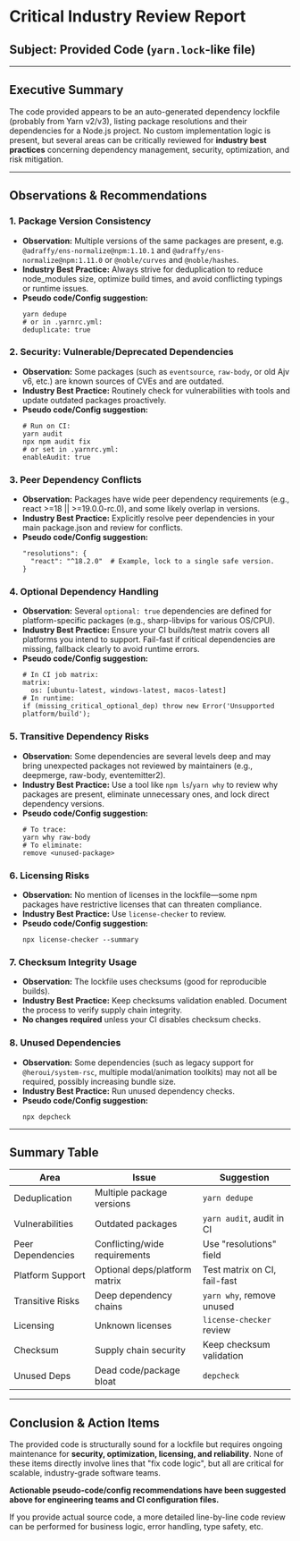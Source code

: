 # Critical Industry Review Report
## Subject: Provided Code (`yarn.lock`-like file)

---

## Executive Summary

The code provided appears to be an auto-generated dependency lockfile (probably from Yarn v2/v3), listing package resolutions and their dependencies for a Node.js project. No custom implementation logic is present, but several areas can be critically reviewed for **industry best practices** concerning dependency management, security, optimization, and risk mitigation.

---

## Observations & Recommendations

### 1. **Package Version Consistency**
- **Observation:** Multiple versions of the same packages are present, e.g. `@adraffy/ens-normalize@npm:1.10.1` and `@adraffy/ens-normalize@npm:1.11.0` or `@noble/curves` and `@noble/hashes`.
- **Industry Best Practice:** Always strive for deduplication to reduce node_modules size, optimize build times, and avoid conflicting typings or runtime issues.
- **Pseudo code/Config suggestion:**
  ```
  yarn dedupe
  # or in .yarnrc.yml:
  deduplicate: true
  ```

### 2. **Security: Vulnerable/Deprecated Dependencies**
- **Observation:** Some packages (such as `eventsource`, `raw-body`, or old Ajv v6, etc.) are known sources of CVEs and are outdated.
- **Industry Best Practice:** Routinely check for vulnerabilities with tools and update outdated packages proactively.
- **Pseudo code/Config suggestion:**
  ```
  # Run on CI:
  yarn audit
  npx npm audit fix
  # or set in .yarnrc.yml:
  enableAudit: true
  ```

### 3. **Peer Dependency Conflicts**
- **Observation:** Packages have wide peer dependency requirements (e.g., react >=18 || >=19.0.0-rc.0), and some likely overlap in versions.
- **Industry Best Practice:** Explicitly resolve peer dependencies in your main package.json and review for conflicts.
- **Pseudo code/Config suggestion:**
  ```
  "resolutions": {
    "react": "^18.2.0"  # Example, lock to a single safe version.
  }
  ```

### 4. **Optional Dependency Handling**
- **Observation:** Several `optional: true` dependencies are defined for platform-specific packages (e.g., sharp-libvips for various OS/CPU).
- **Industry Best Practice:** Ensure your CI builds/test matrix covers all platforms you intend to support. Fail-fast if critical dependencies are missing, fallback clearly to avoid runtime errors.
- **Pseudo code/Config suggestion:**
  ```
  # In CI job matrix:
  matrix:
    os: [ubuntu-latest, windows-latest, macos-latest]
  # In runtime:
  if (missing_critical_optional_dep) throw new Error('Unsupported platform/build');
  ```

### 5. **Transitive Dependency Risks**
- **Observation:** Some dependencies are several levels deep and may bring unexpected packages not reviewed by maintainers (e.g., deepmerge, raw-body, eventemitter2).
- **Industry Best Practice:** Use a tool like `npm ls`/`yarn why` to review why packages are present, eliminate unnecessary ones, and lock direct dependency versions.
- **Pseudo code/Config suggestion:**
  ```
  # To trace:
  yarn why raw-body
  # To eliminate:
  remove <unused-package>
  ```

### 6. **Licensing Risks**
- **Observation:** No mention of licenses in the lockfile—some npm packages have restrictive licenses that can threaten compliance.
- **Industry Best Practice:** Use `license-checker` to review.
- **Pseudo code/Config suggestion:**
  ```
  npx license-checker --summary
  ```

### 7. **Checksum Integrity Usage**
- **Observation:** The lockfile uses checksums (good for reproducible builds).
- **Industry Best Practice:** Keep checksums validation enabled. Document the process to verify supply chain integrity.
- **No changes required** unless your CI disables checksum checks.

### 8. **Unused Dependencies**
- **Observation:** Some dependencies (such as legacy support for `@heroui/system-rsc`, multiple modal/animation toolkits) may not all be required, possibly increasing bundle size.
- **Industry Best Practice:** Run unused dependency checks.
- **Pseudo code/Config suggestion:**
  ```
  npx depcheck
  ```

---

## Summary Table

| Area                | Issue                          | Suggestion                      |
|---------------------|-------------------------------|---------------------------------|
| Deduplication       | Multiple package versions      | `yarn dedupe`                   |
| Vulnerabilities     | Outdated packages              | `yarn audit`, audit in CI       |
| Peer Dependencies   | Conflicting/wide requirements  | Use "resolutions" field         |
| Platform Support    | Optional deps/platform matrix  | Test matrix on CI, fail-fast    |
| Transitive Risks    | Deep dependency chains         | `yarn why`, remove unused       |
| Licensing           | Unknown licenses               | `license-checker` review        |
| Checksum            | Supply chain security          | Keep checksum validation        |
| Unused Deps         | Dead code/package bloat        | `depcheck`                      |

---

## Conclusion & Action Items

The provided code is structurally sound for a lockfile but requires ongoing maintenance for **security, optimization, licensing, and reliability**. None of these items directly involve lines that "fix code logic", but all are critical for scalable, industry-grade software teams.

**Actionable pseudo-code/config recommendations have been suggested above for engineering teams and CI configuration files.**

If you provide actual source code, a more detailed line-by-line code review can be performed for business logic, error handling, type safety, etc.